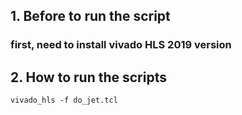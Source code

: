
## 1. Before to run the script
### first, need to install vivado HLS 2019 version

## 2. How to run the scripts

```
vivado_hls -f do_jet.tcl
```
